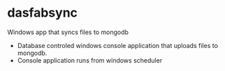 # dasfabsync
Windows app that syncs files to mongodb

- Database controled windows console application that uploads files to mongodb. 
- Console application runs from windows scheduler
